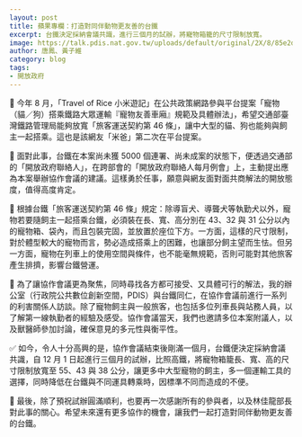 ```yaml
---
layout: post
title: 蘋果專欄：打造對同伴動物更友善的台鐵
excerpt: 台鐵決定採納會議共識，進行三個月的試辦，將寵物箱籠的尺寸限制放寬。
image: https://talk.pdis.nat.gov.tw/uploads/default/original/2X/8/85e2d3ea857fa9f8f79910c37b73e080c02f4136.jpeg
author: 唐鳳、黃子維
category: blog
tags:
- 開放政府
---
```


🐶 今年 8 月，「Travel of Rice 小米遊記」在公共政策網路參與平台提案「寵物（貓／狗）搭乘鐵路大眾運輸『寵物友善車廂』規範及具體辦法」，希望交通部臺灣鐵路管理局能夠放寬「旅客運送契約第 46 條」，讓中大型的貓、狗也能夠與飼主一起搭乘。這也是該網友「米爸」第二次在平台提案。
 
🚆 面對此事，台鐵在本案尚未獲 5000 個連署、尚未成案的狀態下，便透過交通部的「開放政府聯絡人」，在跨部會的「開放政府聯絡人每月例會」上，主動提出應為本案舉辦協作會議的建議。這樣勇於任事，願意與網友面對面共商解法的開放態度，值得高度肯定。
 
🚃 根據台鐵「旅客運送契約第 46 條」規定：除導盲犬、導聾犬等執勤犬以外，寵物若要隨飼主一起搭乘台鐵，必須裝在長、寬、高分別在 43、32 與 31 公分以內的寵物箱、袋內，而且包裝完固，並放置於座位下方。一方面，這樣的尺寸限制，對於體型較大的寵物而言，勢必造成搭乘上的困難，也讓部分飼主望而生怯。但另一方面，寵物在列車上的使用空間與條件，也不能毫無規範，否則可能對其他旅客產生排擠，影響台鐵營運。
 
🎨 為了讓協作會議更為聚焦，同時尋找各方都可接受、又具體可行的解法，我的辦公室（行政院公共數位創新空間，PDIS）與台鐵同仁，在協作會議前進行一系列的利害關係人訪談。除了寵物飼主與一般旅客，也包括多位列車長與站務人員，以了解第一線執勤者的經驗及感受。協作會議當天，我們也邀請多位本案附議人，以及獸醫師參加討論，確保意見的多元性與衡平性。
 
✅ 如今，令人十分高興的是，協作會議結束後剛滿一個月，台鐵便決定採納會議共識，自 12 月 1 日起進行三個月的試辦，比照高鐵，將寵物箱籠長、寬、高的尺寸限制放寬至 55、43 與 38 公分，讓更多中大型寵物的飼主，多一個運輸工具的選擇，同時降低在台鐵與不同運具轉乘時，因標準不同而造成的不便。
 
🚄 最後，除了預祝試辦圓滿順利，也要再一次感謝所有的參與者，以及林佳龍部長對此事的關心。希望未來還有更多協作的機會，讓我們一起打造對同伴動物更友善的台鐵。
